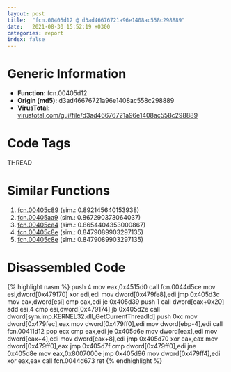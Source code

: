 ```yaml
---
layout: post
title:  "fcn.00405d12 @ d3ad46676721a96e1408ac558c298889"
date:   2021-08-30 15:52:19 +0300
categories: report
index: false
---
```


# Generic Information
- **Function:** fcn.00405d12
- **Origin (md5):** d3ad46676721a96e1408ac558c298889
- **VirusTotal:** [virustotal.com/gui/file/d3ad46676721a96e1408ac558c298889][virustotal_ref]

# Code Tags
<span class="tag" id="THREAD">THREAD</span>


# Similar Functions

1. [fcn.00405c89][similar_1_ref] (sim.: 0.892145640153938)
2. [fcn.00405aa9][similar_2_ref] (sim.: 0.867290373064037)
3. [fcn.00405ce4][similar_3_ref] (sim.: 0.8654404353000867)
4. [fcn.00405c8e][similar_4_ref] (sim.: 0.8479089903297135)
5. [fcn.00405c8e][similar_5_ref] (sim.: 0.8479089903297135)


# Disassembled Code

{% highlight nasm %}
push 4
mov eax,0x4515d0
call fcn.0044d5ce
mov esi,dword[0x479170]
xor edi,edi
mov dword[0x479fe8],edi
jmp 0x405d3c
mov eax,dword[esi]
cmp eax,edi
je 0x405d39
push 1
call dword[eax+0x20]
add esi,4
cmp esi,dword[0x479174]
jb 0x405d2e
call dword[sym.imp.KERNEL32.dll_GetCurrentThreadId]
push 0xc
mov dword[0x479fec],eax
mov dword[0x479ff0],edi
mov dword[ebp-4],edi
call fcn.00411d12
pop ecx
cmp eax,edi
je 0x405d6e
mov dword[eax],edi
mov dword[eax+4],edi
mov dword[eax+8],edi
jmp 0x405d70
xor eax,eax
mov dword[0x479ff0],eax
jmp 0x405d7f
cmp dword[0x479ff0],edi
jne 0x405d8e
mov eax,0x8007000e
jmp 0x405d96
mov dword[0x479ff4],edi
xor eax,eax
call fcn.0044d673
ret 
{% endhighlight %}


[similar_1_ref]: /report/fcn.00405c89@214019fc1439a81af54ff417c477f8dc
[similar_2_ref]: /report/fcn.00405aa9@0b645351d6df77d56852ad106e75fced
[similar_3_ref]: /report/fcn.00405ce4@e16f74a2849182d98050864255e902f8
[similar_4_ref]: /report/fcn.00405c8e@bf63ddd2300e0a74a0359de9adcc16ac
[similar_5_ref]: /report/fcn.00405c8e@d541529cc6883f61d162f4cf432d3cb8
[virustotal_ref]: https://www.virustotal.com/gui/file/d3ad46676721a96e1408ac558c298889